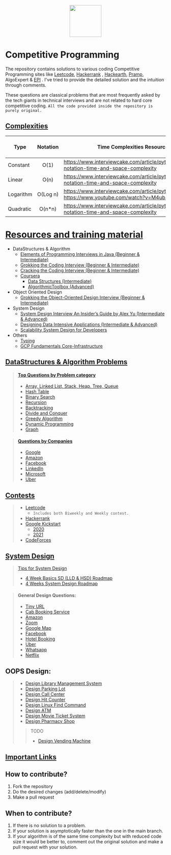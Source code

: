 <p align="center"> 
<img height="100" src="https://www.pcr-online.biz/wp-content/uploads/faang-own-logo-660x330.jpg">
</p>

# Competitive Programming

The repository contains solutions to various coding Competitive Programming sites like [Leetcode](https://leetcode.com/neerazz90/), [Hackerrank](https://www.hackerrank.com/b_neerajkumarsi1)
, [Hackearth](https://www.hackerearth.com/@neerajkumarsingh), [Pramp](https://www.pramp.com/dashboard#/), AlgoExpert
& [EPI](https://github.com/neerazz/FAANG/blob/master/Resources/Elements%20of%20Programming%20Interviews%20in%20Java.pdf)
. I've tried to provide the detailed solution and the intuition through comments.

These questions are classical problems that are most frequently asked by the tech giants in technical interviews and are
not related to hard core competitive coding.
`All the code provided inside the repository is purely original.`

## [Complexities](https://www.bigocheatsheet.com/)

| Type      | Notation | Time Complexities Resources                                                                          | Space Complexities Resources |
|-----------|:--------:|------------------------------------------------------------------------------------------------------|------------------------------|
| Constant  |   O(1)   | https://www.interviewcake.com/article/python/big-o-notation-time-and-space-complexity                |                              |
| Linear    |   O(n)   | https://www.interviewcake.com/article/python/big-o-notation-time-and-space-complexity                |                              |
| Logarithm | O(Log n) | https://www.interviewcake.com/article/python/logarithms? https://www.youtube.com/watch?v=M4ubFru2O80 |                              |
| Quadratic |  O(n*n)  | https://www.interviewcake.com/article/python/big-o-notation-time-and-space-complexity                |                              |

# [Resources and training material](https://github.com/neerazz/DS-Algo-SD-Resources)
- DataStructures & Algorithm
  - [Elements of Programming Interviews in Java (Beginner & Intermediate)](https://github.com/neerazz/DS-Algo-SD-Resources/blob/master/Elements%20of%20Programming%20Interviews%20in%20Java.pdf)
  - [Grokking the Coding Interview (Beginner & Intermediate)](https://github.com/neerazz/DS-Algo-SD-Resources/tree/master/Grokking%20the%20Coding%20Interview%20-%20Patterns%20for%20Coding%20Questions)
  - [Cracking the Coding Interview (Beginner & Intermediate)](https://github.com/neerazz/DS-Algo-SD-Resources/blob/master/Cracking%20the%20Coding%20Interview%2C%206th%20Edition%20189%20Programming%20Questions%20and%20Solutions.pdf)
  - [Coursera](https://github.com/neerazz/DS-Algo-SD-Resources/tree/master/Coursera)
    - [Data Structures (Intermediate)](https://github.com/neerazz/DS-Algo-SD-Resources/tree/master/Coursera/Data%20Structures)
    - [AlgorithmicToolbox (Advanced)](https://github.com/neerazz/DS-Algo-SD-Resources/tree/master/Coursera/AlgorithmicToolbox)
- Object Oriented Design
  - [Grokking the Object-Oriented Design Interview (Beginner & Intermediate)](https://github.com/neerazz/DS-Algo-SD-Resources/tree/master/Grokking%20the%20Object%20Oriented%20Design%20Interview)
- System Design 
  - [System Design Interview An Insider’s Guide by Alex Yu (Intermediate & Advanced)](https://github.com/neerazz/DS-Algo-SD-Resources/blob/master/System%20Design%20Interview%20An%20Insider%E2%80%99s%20Guide%20by%20Alex%20Yu.pdf)
  - [Designing Data Intensive Applications (Intermediate & Advanced)](https://github.com/neerazz/DS-Algo-SD-Resources/blob/master/Designing%20Data%20Intensive%20Applications.pdf)
  - [Scalability System Design for Developers](https://github.com/neerazz/DS-Algo-SD-Resources/tree/master/Scalability%20System%20Design%20for%20Developers)
- Others
  - [Typing](https://github.com/neerazz/DS-Algo-SD-Resources/blob/master/typing-finger-chart.png)
  - [GCP Fundamentals Core-Infrastructure](https://github.com/neerazz/DS-Algo-SD-Resources/tree/master/Coursera-Google-Cloud-Platform-Fundamentals-Core-Infrastructure-master)

## [DataStructures & Algorithm Problems](https://github.com/neerazz/FAANG/tree/master/Algorithms)

> #### [Top Questions by Problem category](https://github.com/neerazz/FAANG/blob/master/Top_LeetCode_Questions_By_Topic.md#datastructures--algorithm-problems)
>   - [Array, Linked List, Stack, Heap, Tree, Queue](https://github.com/neerazz/FAANG/blob/master/Top_LeetCode_Questions_By_Topic.md#datastructures--algorithm-problems)
>   - [Hash Table](https://github.com/neerazz/FAANG/blob/master/Top_LeetCode_Questions_By_Topic.md#hash-table)
>   - [Binary Search](https://github.com/neerazz/FAANG/blob/master/Top_LeetCode_Questions_By_Topic.md#binary-search)
>   - [Recursion](https://github.com/neerazz/FAANG/blob/master/Top_LeetCode_Questions_By_Topic.md#recursion)
>   - [Backtracking](https://github.com/neerazz/FAANG/blob/master/Top_LeetCode_Questions_By_Topic.md#backtracking)
>   - [Divide and Conquer](https://github.com/neerazz/FAANG/blob/master/Top_LeetCode_Questions_By_Topic.md#divide-and-conquer)
>   - [Greedy Algorithm](https://github.com/neerazz/FAANG/blob/master/Top_LeetCode_Questions_By_Topic.md#greedy-algorithm)
>   - [Dynamic Programming](https://github.com/neerazz/FAANG/blob/master/Top_LeetCode_Questions_By_Topic.md#dynamic-programming)
>   - [Graph](https://github.com/neerazz/FAANG/blob/master/Top_LeetCode_Questions_By_Topic.md#graph)

>  #### [Questions by Companies](https://github.com/neerazz/FAANG/blob/master/Top_LeetCode_Questions_By_Company.md)
>   - [Google](https://github.com/neerazz/FAANG/blob/master/Top_LeetCode_Questions_By_Company.md#google)
>   - [Amazon](https://github.com/neerazz/FAANG/blob/master/Top_LeetCode_Questions_By_Company.md#amazon)
>   - [Facebook](https://github.com/neerazz/FAANG/blob/master/Top_LeetCode_Questions_By_Company.md#facebook)
>   - [LinkedIn](https://github.com/neerazz/FAANG/blob/master/Top_LeetCode_Questions_By_Company.md#linkedin)
>   - [Microsoft](https://github.com/neerazz/FAANG/blob/master/Top_LeetCode_Questions_By_Company.md#microsoft)
>   - [Uber](https://github.com/neerazz/FAANG/blob/master/Top_LeetCode_Questions_By_Company.md#uber)

## [Contests](https://github.com/neerazz/FAANG/tree/master/Algorithms/Neeraj/contest)

> - [Leetcode](https://github.com/neerazz/CodingContests/tree/main/leetcode)
>   - `Includes both Biweekly and Weekly contest.`
> - [Hackerrank](https://github.com/neerazz/CodingContests/tree/main/hackerrank)
> - [Google Kickstart](https://github.com/neerazz/CodingContests/tree/main/goolgeKickstart)
>   - [2020](https://github.com/neerazz/CodingContests/tree/main/goolgeKickstart/y2020)
>   - [2021](https://github.com/neerazz/CodingContests/tree/main/goolgeKickstart/y2021)
> - [CodeForces](https://github.com/neerazz/CodingContests/tree/main/codeforces)

## [System Design](https://github.com/neerazz/faang-system-design#tips-for-system-design)

> [Tips for System Design](https://github.com/neerazz/faang-system-design/blob/master/Tips_for_system_design.md)
> - [4 Week Basics SD (LLD & HSD) Roadmap](https://github.com/neerazz/faang-system-design/blob/master/4%20Weeks%20basics%20SD.md)
> - [4 Weeks System Design Roadmap](https://github.com/neerazz/faang-system-design/blob/master/4%20week%20system%20design%20plan.md)

> #### General Design Questions:
>   - [Tiny URL](https://github.com/neerazz/faang-system-design/tree/master/systemsdesign/tiny-url)
>   - [Cab Booking Service](https://github.com/neerazz/faang-system-design/tree/master/systemsdesign/cab-booking-system)
>   - [Amazon](https://github.com/neerazz/faang-system-design/blob/master/Resources/architecture-diagrams/Amazon%20System%20Design.png)
>   - [Zoom](https://github.com/neerazz/faang-system-design/blob/master/Resources/architecture-diagrams/Zoom%20System%20Design.png)
>   - [Google Map](https://github.com/neerazz/faang-system-design/blob/master/Resources/architecture-diagrams/Google%20Maps%20Design.png)
>   - [Facebook](https://github.com/neerazz/faang-system-design/blob/master/Resources/architecture-diagrams/Facebook%20System%20Design.png)
>   - [Hotel Booking](https://github.com/neerazz/faang-system-design/blob/master/Resources/architecture-diagrams/Hoel%20Booking%20System.png)
>   - [Uber](https://github.com/neerazz/faang-system-design/blob/master/Resources/architecture-diagrams/Uber%20System%20Design.png)
>   - [Whatsapp](https://github.com/neerazz/faang-system-design/blob/master/Resources/architecture-diagrams/Whatsapp%20System%20design.png)
>   - [Netflix](https://github.com/neerazz/faang-system-design/blob/master/Resources/architecture-diagrams/Video%20Streaming%20Platform.png)
>

## OOPS Design:

> - [Design Library Management System](https://github.com/neerazz/faang-system-design/tree/master/oops/designs/libraryManagment)
> - [Design Parking Lot](https://github.com/neerazz/faang-system-design/blob/master/oops/designs/parkinglot)
> - [Design Call Center](https://github.com/neerazz/faang-system-design/blob/master/oops/designs/callCenter/CallCenter.java)
> - [Design Hit Counter](https://github.com/neerazz/faang-system-design/blob/master/oops/designs/DesignHitCounter.java)
> - [Design Linux Find Command](https://github.com/neerazz/faang-system-design/blob/master/oops/designs/LinuxFindFilter.java)
> - [Design ATM](https://github.com/neerazz/faang-system-design/tree/master/oops/designs/atm)
> - [Design Movie Ticket System](https://github.com/neerazz/faang-system-design/tree/master/oops/designs/movieTicketSystem)
> - [Design Pharmacy Shop](https://github.com/neerazz/faang-system-design/tree/master/oops/designs/pharmacyshop)
>
>> TODO
>> - [Design Vending Machine](https://leetcode.com/discuss/interview-question/982302/FANNG-question-OOP-please-post-your-solutions-to-this)

## [Important Links](https://github.com/neerazz/FAANG/blob/master/ImportantLinks.md#hacking-software-engineering-interviews)

## How to contribute?

1. Fork the repository
2. Do the desired changes (add/delete/modify)
3. Make a pull request

## When to contribute?

1. If there is no solution to a problem.
2. If your solution is asymptotically faster than the one in the main branch.
3. If your algorithm is of the same time complexity but with reduced code size it would be better to, comment out the
   original solution and make a pull request with your solution.
